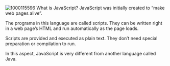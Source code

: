![1000115596](https://github.com/user-attachments/assets/35114354-e5da-4873-af4b-d28940607d02)
What is JavaScript?
JavaScript was initially created to “make web pages alive”.

The programs in this language are called scripts. They can be written right in a web page’s HTML and run automatically as the page loads.

Scripts are provided and executed as plain text. They don’t need special preparation or compilation to run.

In this aspect, JavaScript is very different from another language called Java.
